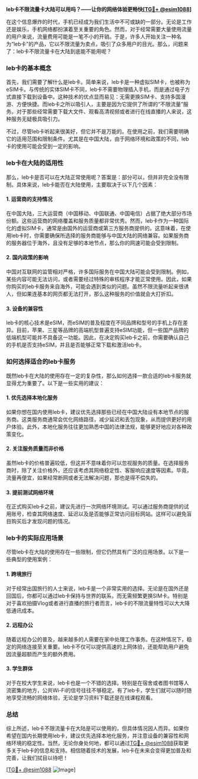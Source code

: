 **leb卡不限流量卡大陆可以用吗？——让你的网络体验更畅快[[TG💪+ @esim1088](https://t.me/s/esim1088)]**

在这个信息爆炸的时代，手机已经成为我们生活中不可或缺的一部分。无论是工作还是娱乐，手机网络都扮演着至关重要的角色。然而，对于经常需要大量使用流量的用户来说，流量费用可能是一笔不小的开销。于是，许多人开始关注一种名为“leb卡”的产品，它以不限流量为卖点，吸引了众多用户的目光。那么，问题来了：leb卡不限流量卡在大陆到底能不能用呢？

### leb卡的基本概念

首先，我们需要了解什么是leb卡。简单来说，leb卡是一种虚拟SIM卡，也被称为eSIM卡。与传统的实体SIM卡不同，leb卡不需要物理插入手机，而是通过电子方式直接下载到设备中。这种技术的优点显而易见：无需更换SIM卡、支持多国漫游、方便快捷。而leb卡之所以吸引人，主要是因为它提供了所谓的“不限流量”服务。对于那些经常需要下载大文件、观看高清视频或者进行在线直播的人来说，这种服务无疑极具吸引力。

不过，尽管leb卡听起来很美好，但它并不是万能的。在使用之前，我们需要明确它的适用范围和限制条件。尤其是在中国大陆，由于网络环境和政策的不同，leb卡的使用可能会受到一定的影响。

### leb卡在大陆的适用性

那么，leb卡是否可以在大陆正常使用呢？答案是：部分可以，但并非完全没有限制。具体来说，leb卡能否在大陆使用，主要取决于以下几个因素：

#### 1. **运营商的支持情况**
   在中国大陆，三大运营商（中国移动、中国联通、中国电信）占据了绝大部分市场份额。这些运营商的网络覆盖和服务质量都非常优秀。然而，leb卡作为一种国际化的虚拟SIM卡，通常是由国外的运营商或第三方服务商提供的。这意味着，在使用leb卡时，你需要确保所选择的服务商能够与中国大陆的网络兼容。如果服务商的服务器位于海外，且没有足够的本地节点，那么你的网速可能会受到限制。

#### 2. **国内政策的影响**
   中国对互联网的监管相对严格，许多国际服务在中国大陆可能会受到限制。例如，某些内容可能无法访问，或者需要经过特殊的审核程序才能正常使用。因此，如果你购买的leb卡服务来自海外，可能会遇到类似的问题。虽然不限流量听起来很诱人，但如果连基本的网页都无法打开，那么这种服务的价值就会大打折扣。

#### 3. **设备的兼容性**
   leb卡的核心技术是eSIM，而eSIM的普及程度在不同品牌和型号的手机上存在差异。目前，苹果、三星等品牌的高端机型普遍支持eSIM功能，但一些国产品牌的低端机型可能并不具备这一功能。因此，在决定购买leb卡之前，你需要确认自己的手机是否支持eSIM，并且是否能够正常下载和激活leb卡。

### 如何选择适合的leb卡服务

既然leb卡在大陆的使用存在一定的复杂性，那么如何选择一款合适的leb卡服务就显得尤为重要了。以下是一些实用的建议：

#### 1. **优先选择本地化服务**
   如果你想在国内使用leb卡，建议优先选择那些已经在中国大陆设有本地节点的服务商。这类服务商通常会优化网络路径，减少延迟和丢包现象，从而提供更好的用户体验。此外，本地化服务往往更加熟悉中国的法律法规，能够更好地应对各种政策变化。

#### 2. **关注服务质量而非价格**
   虽然leb卡的价格普遍较低，但这并不意味着你可以忽视服务的质量。在选择服务商时，除了关注价格外，还应该考虑其网络稳定性、客服响应速度等因素。毕竟，流量再便宜，如果经常断网或者无法解决问题，那也是得不偿失的。

#### 3. **提前测试网络环境**
   在正式购买leb卡之前，建议先进行一次网络环境测试。可以通过服务商提供的试用账号，检查其网络速度、延迟以及是否能够正常访问目标网站。这样可以避免盲目购买后才发现问题的情况。

### leb卡的实际应用场景

尽管leb卡在大陆的使用存在一些限制，但它仍然具有广泛的应用场景。以下是一些典型的使用案例：

#### 1. **跨境旅行**
   对于经常出国旅行的人士来说，leb卡是一个非常实用的选择。无论是在国外还是回国后，你都可以通过leb卡保持与世界的联系，而无需频繁更换SIM卡。特别是对于喜欢拍摄Vlog或者进行直播的旅行者而言，leb卡的不限流量特性可以大大降低通讯成本。

#### 2. **远程办公**
   随着远程办公的普及，越来越多的人需要在家中处理工作事务。在这种情况下，稳定的网络连接至关重要。leb卡不仅可以提供高速的上网体验，还能帮助用户避免因流量超额而产生的额外费用。

#### 3. **学生群体**
   对于在校大学生来说，leb卡也是一个不错的选择。特别是在宿舍或者图书馆等人流密集的地方，公共Wi-Fi的信号往往不够稳定。有了leb卡，学生们就可以随时随地享受流畅的网络体验，无论是学习资料下载还是在线课程观看。

### 总结

综上所述，leb卡不限流量卡在大陆是可以使用的，但具体情况因人而异。如果你希望在国内长期使用leb卡，建议优先选择本地化服务，并注意设备的兼容性和网络环境的稳定性。当然，无论你身处何地，都可以通过[TG💪+ @esim1088](https://t.me/s/esim1088)获取更多关于leb卡的信息和支持。相信随着技术的发展，leb卡在未来会变得更加普及和完善，让我们拭目以待吧！

[[TG💪+ @esim1088](https://t.me/s/esim1088) ![Image](https://i.postimg.cc/4NQfJmqS/Snipaste-2025-05-13-00-14-12.png)]